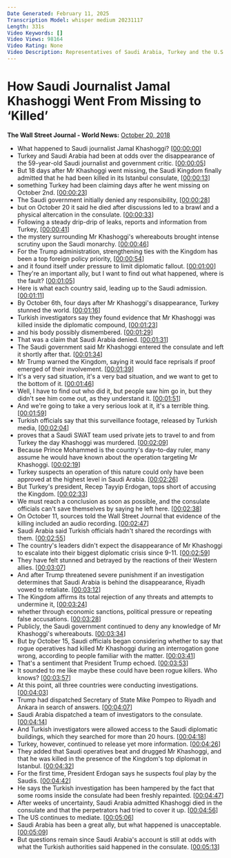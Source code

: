 ```yaml
---
Date Generated: February 11, 2025
Transcription Model: whisper medium 20231117
Length: 331s
Video Keywords: []
Video Views: 98164
Video Rating: None
Video Description: Representatives of Saudi Arabia, Turkey and the U.S. have been at odds about what happened to missing Saudi journalist Jamal Khashoggi, until Saudi Arabia confirmed that he was killed in its consulate in Istanbul. Here’s how each country’s narrative unfolded.
---
```


# How Saudi Journalist Jamal Khashoggi Went From Missing to ‘Killed’
**The Wall Street Journal - World News:** [October 20, 2018](https://www.youtube.com/watch?v=nSUjCDCo1zM)
*  What happened to Saudi journalist Jamal Khashoggi? [[00:00:00](https://www.youtube.com/watch?v=nSUjCDCo1zM&t=0.0s)]
*  Turkey and Saudi Arabia had been at odds over the disappearance of the 59-year-old Saudi journalist and government critic. [[00:00:05](https://www.youtube.com/watch?v=nSUjCDCo1zM&t=5.6000000000000005s)]
*  But 18 days after Mr Khashoggi went missing, the Saudi Kingdom finally admitted that he had been killed in its Istanbul consulate, [[00:00:13](https://www.youtube.com/watch?v=nSUjCDCo1zM&t=13.8s)]
*  something Turkey had been claiming days after he went missing on October 2nd. [[00:00:23](https://www.youtube.com/watch?v=nSUjCDCo1zM&t=23.0s)]
*  The Saudi government initially denied any responsibility, [[00:00:28](https://www.youtube.com/watch?v=nSUjCDCo1zM&t=28.92s)]
*  but on October 20 it said he died after discussions led to a brawl and a physical altercation in the consulate. [[00:00:33](https://www.youtube.com/watch?v=nSUjCDCo1zM&t=33.120000000000005s)]
*  Following a steady drip-drip of leaks, reports and information from Turkey, [[00:00:41](https://www.youtube.com/watch?v=nSUjCDCo1zM&t=41.32s)]
*  the mystery surrounding Mr Khashoggi's whereabouts brought intense scrutiny upon the Saudi monarchy. [[00:00:46](https://www.youtube.com/watch?v=nSUjCDCo1zM&t=46.64s)]
*  For the Trump administration, strengthening ties with the Kingdom has been a top foreign policy priority, [[00:00:54](https://www.youtube.com/watch?v=nSUjCDCo1zM&t=54.24s)]
*  and it found itself under pressure to limit diplomatic fallout. [[00:01:00](https://www.youtube.com/watch?v=nSUjCDCo1zM&t=60.64s)]
*  They're an important ally, but I want to find out what happened, where is the fault? [[00:01:05](https://www.youtube.com/watch?v=nSUjCDCo1zM&t=65.76s)]
*  Here is what each country said, leading up to the Saudi admission. [[00:01:11](https://www.youtube.com/watch?v=nSUjCDCo1zM&t=71.24000000000001s)]
*  By October 6th, four days after Mr Khashoggi's disappearance, Turkey stunned the world. [[00:01:16](https://www.youtube.com/watch?v=nSUjCDCo1zM&t=76.96000000000001s)]
*  Turkish investigators say they found evidence that Mr Khashoggi was killed inside the diplomatic compound, [[00:01:23](https://www.youtube.com/watch?v=nSUjCDCo1zM&t=83.56s)]
*  and his body possibly dismembered. [[00:01:29](https://www.youtube.com/watch?v=nSUjCDCo1zM&t=89.88s)]
*  That was a claim that Saudi Arabia denied. [[00:01:31](https://www.youtube.com/watch?v=nSUjCDCo1zM&t=91.88s)]
*  The Saudi government said Mr Khashoggi entered the consulate and left it shortly after that. [[00:01:34](https://www.youtube.com/watch?v=nSUjCDCo1zM&t=94.88s)]
*  Mr Trump warned the Kingdom, saying it would face reprisals if proof emerged of their involvement. [[00:01:39](https://www.youtube.com/watch?v=nSUjCDCo1zM&t=99.96000000000001s)]
*  It's a very sad situation, it's a very bad situation, and we want to get to the bottom of it. [[00:01:46](https://www.youtube.com/watch?v=nSUjCDCo1zM&t=106.36s)]
*  Well, I have to find out who did it, but people saw him go in, but they didn't see him come out, as they understand it. [[00:01:51](https://www.youtube.com/watch?v=nSUjCDCo1zM&t=111.92s)]
*  And we're going to take a very serious look at it, it's a terrible thing. [[00:01:59](https://www.youtube.com/watch?v=nSUjCDCo1zM&t=119.04s)]
*  Turkish officials say that this surveillance footage, released by Turkish media, [[00:02:04](https://www.youtube.com/watch?v=nSUjCDCo1zM&t=124.28s)]
*  proves that a Saudi SWAT team used private jets to travel to and from Turkey the day Khashoggi was murdered. [[00:02:09](https://www.youtube.com/watch?v=nSUjCDCo1zM&t=129.92000000000002s)]
*  Because Prince Mohammed is the country's day-to-day ruler, many assume he would have known about the operation targeting Mr Khashoggi. [[00:02:19](https://www.youtube.com/watch?v=nSUjCDCo1zM&t=139.12s)]
*  Turkey suspects an operation of this nature could only have been approved at the highest level in Saudi Arabia. [[00:02:26](https://www.youtube.com/watch?v=nSUjCDCo1zM&t=146.12s)]
*  But Turkey's president, Recep Tayyip Erdogan, tops short of accusing the Kingdom. [[00:02:33](https://www.youtube.com/watch?v=nSUjCDCo1zM&t=153.44s)]
*  We must reach a conclusion as soon as possible, and the consulate officials can't save themselves by saying he left here. [[00:02:38](https://www.youtube.com/watch?v=nSUjCDCo1zM&t=158.72s)]
*  On October 11, sources told the Wall Street Journal that evidence of the killing included an audio recording. [[00:02:47](https://www.youtube.com/watch?v=nSUjCDCo1zM&t=167.24s)]
*  Saudi Arabia said Turkish officials hadn't shared the recordings with them. [[00:02:55](https://www.youtube.com/watch?v=nSUjCDCo1zM&t=175.24s)]
*  The country's leaders didn't expect the disappearance of Mr Khashoggi to escalate into their biggest diplomatic crisis since 9-11. [[00:02:59](https://www.youtube.com/watch?v=nSUjCDCo1zM&t=179.72s)]
*  They have felt stunned and betrayed by the reactions of their Western allies. [[00:03:07](https://www.youtube.com/watch?v=nSUjCDCo1zM&t=187.64s)]
*  And after Trump threatened severe punishment if an investigation determines that Saudi Arabia is behind the disappearance, Riyadh vowed to retaliate. [[00:03:12](https://www.youtube.com/watch?v=nSUjCDCo1zM&t=192.24s)]
*  The Kingdom affirms its total rejection of any threats and attempts to undermine it, [[00:03:24](https://www.youtube.com/watch?v=nSUjCDCo1zM&t=204.04000000000002s)]
*  whether through economic sanctions, political pressure or repeating false accusations. [[00:03:28](https://www.youtube.com/watch?v=nSUjCDCo1zM&t=208.56s)]
*  Publicly, the Saudi government continued to deny any knowledge of Mr Khashoggi's whereabouts. [[00:03:34](https://www.youtube.com/watch?v=nSUjCDCo1zM&t=214.56s)]
*  But by October 15, Saudi officials began considering whether to say that rogue operatives had killed Mr Khashoggi during an interrogation gone wrong, according to people familiar with the matter. [[00:03:41](https://www.youtube.com/watch?v=nSUjCDCo1zM&t=221.56s)]
*  That's a sentiment that President Trump echoed. [[00:03:53](https://www.youtube.com/watch?v=nSUjCDCo1zM&t=233.56s)]
*  It sounded to me like maybe these could have been rogue killers. Who knows? [[00:03:57](https://www.youtube.com/watch?v=nSUjCDCo1zM&t=237.56s)]
*  At this point, all three countries were conducting investigations. [[00:04:03](https://www.youtube.com/watch?v=nSUjCDCo1zM&t=243.56s)]
*  Trump had dispatched Secretary of State Mike Pompeo to Riyadh and Ankara in search of answers. [[00:04:07](https://www.youtube.com/watch?v=nSUjCDCo1zM&t=247.56s)]
*  Saudi Arabia dispatched a team of investigators to the consulate. [[00:04:14](https://www.youtube.com/watch?v=nSUjCDCo1zM&t=254.56s)]
*  And Turkish investigators were allowed access to the Saudi diplomatic buildings, which they searched for more than 20 hours. [[00:04:18](https://www.youtube.com/watch?v=nSUjCDCo1zM&t=258.56s)]
*  Turkey, however, continued to release yet more information. [[00:04:26](https://www.youtube.com/watch?v=nSUjCDCo1zM&t=266.56s)]
*  They added that Saudi operatives beat and drugged Mr Khashoggi, and that he was killed in the presence of the Kingdom's top diplomat in Istanbul. [[00:04:32](https://www.youtube.com/watch?v=nSUjCDCo1zM&t=272.56s)]
*  For the first time, President Erdogan says he suspects foul play by the Saudis. [[00:04:42](https://www.youtube.com/watch?v=nSUjCDCo1zM&t=282.56s)]
*  He says the Turkish investigation has been hampered by the fact that some rooms inside the consulate had been freshly repainted. [[00:04:47](https://www.youtube.com/watch?v=nSUjCDCo1zM&t=287.56s)]
*  After weeks of uncertainty, Saudi Arabia admitted Khashoggi died in the consulate and that the perpetrators had tried to cover it up. [[00:04:56](https://www.youtube.com/watch?v=nSUjCDCo1zM&t=296.56s)]
*  The US continues to mediate. [[00:05:06](https://www.youtube.com/watch?v=nSUjCDCo1zM&t=306.56s)]
*  Saudi Arabia has been a great ally, but what happened is unacceptable. [[00:05:09](https://www.youtube.com/watch?v=nSUjCDCo1zM&t=309.56s)]
*  But questions remain since Saudi Arabia's account is still at odds with what the Turkish authorities said happened in the consulate. [[00:05:13](https://www.youtube.com/watch?v=nSUjCDCo1zM&t=313.56s)]
